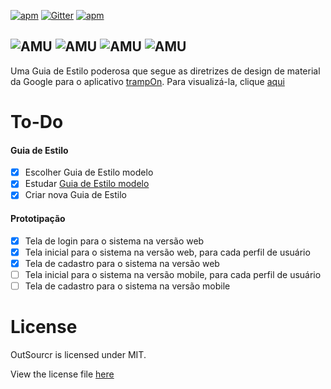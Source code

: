 [![apm](https://img.shields.io/apm/l/vim-mode.svg?maxAge=2592000)](https://github.com/augustopedro/outsourcr-styleguide/blob/master/LICENSE)
[![Gitter](https://badges.gitter.im/augustopedro/outsourcr-styleguide.svg)](https://gitter.im/augustopedro/outsourcr-styleguide?utm_source=badge&utm_medium=badge&utm_campaign=pr-badge)
[![apm](https://img.shields.io/badge/%20styleguide%20quality-awesome-green.svg)]()

![AMU](https://github.com/augustopedro/trampOn-styleguide/blob/master/trampon.png)
![AMU](https://github.com/augustopedro/trampOn-styleguide/blob/master/trampon2.png)
![AMU](https://github.com/augustopedro/trampOn-styleguide/blob/master/trampon3.png)
![AMU](https://github.com/augustopedro/trampOn-styleguide/blob/master/trampon4.png)
---

Uma Guia de Estilo poderosa que segue as diretrizes de design de material da Google
para o aplicativo [trampOn](https://github.com/augustopedro/trampOn-styleguide). Para visualizá-la, clique [aqui](http://augustopedro.github.io/trampOn-styleguide/)

# To-Do
#### Guia de Estilo
- [x] Escolher Guia de Estilo modelo
- [x] Estudar [Guia de Estilo modelo](https://www.google.com/design/spec/material-design/introduction.html)
- [x] Criar nova Guia de Estilo

#### Prototipação
- [x] Tela de login para o sistema na versão web
- [x] Tela inicial para o sistema na versão web, para cada perfil de usuário
- [x] Tela de cadastro para o sistema na versão web
- [ ] Tela inicial para o sistema na versão mobile, para cada perfil de usuário
- [ ] Tela de cadastro para o sistema na versão mobile

# License
OutSourcr is licensed under MIT.

View the license file [here](https://github.com/augustopedro/outsourcr-styleguide/blob/master/LICENSE)
